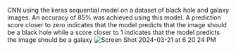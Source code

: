 CNN using the keras sequential model on a dataset of black hole and galaxy images. An accuracy of 85% was achieved using this model. A prediction score closer to zero indicates that the model predicts that the image should be a black hole while a score closer to 1 indicates that the model predicts the image should be a galaxy
![Screen Shot 2024-03-21 at 6 20 24 PM](https://github.com/Allen-Swaidan/BlackHole-Galaxies-Binary-Classification/assets/97871707/f4a21276-ef5f-49aa-bc80-8db18a1062a5)

